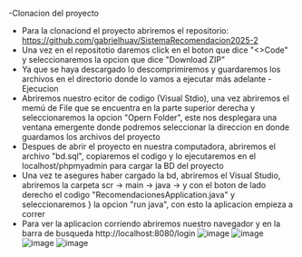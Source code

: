 -Clonacion del proyecto
  * Para la clonaciond el proyecto abriremos el repositorio: https://github.com/gabrielhuav/SistemaRecomendacion2025-2
  * Una vez en el repositotio daremos click en el boton que dice "<>Code" y seleccionaremos la opcion que dice "Download ZIP"
  * Ya que se haya descargado lo descomprimiremos y guardaremos los archivos en el directorio donde lo vamos a ejecutar más adelante
-Ejecucion
  * Abriremos nuestro ecitor de codigo (Visual Stdio), una vez abriremos el memú de File que se encuentra en la parte superior derecha y seleccionaremos la opcion "Opern Folder", este 
  nos desplegara una ventana emergente donde podremos seleccionar la direccion en donde guardamos los archivos del proyecto
  * Despues de abrir el proyecto en nuestra computadora, abriremos el archivo "bd.sql", copiaremos el codigo y lo ejecutaremos en el localhost/phpmyadmin para cargar la BD del proyecto
  * Una vez te asegures haber cargado la bd, abriremos el Visual Studio, abriremos la carpeta scr -> main -> java ->   y con el boton de lado derecho el codigo "RecomendacionesApplication.java" y seleccionaremos }
    la opcion "run java", con esto la aplicacion empieza a correr
  * Para ver la aplicacion corriendo abriremos nuestro navegador y en la barra de busqueda http://localhost:8080/login
![image](https://github.com/user-attachments/assets/3f448d1e-25d9-4742-b994-7c9aad1f09b3)
![image](https://github.com/user-attachments/assets/fc2dfd9f-ced3-40a8-8d7e-cdcae7bbaaae)
![image](https://github.com/user-attachments/assets/7d707d8d-8158-4890-be77-d702bc4d08b4)
![image](https://github.com/user-attachments/assets/244eb874-cd54-40aa-a6d2-60c8a59e8fad)

